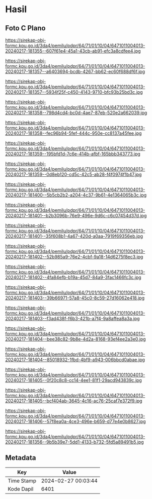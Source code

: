 # Hasil

## Foto C Plano

https://sirekap-obj-formc.kpu.go.id/3da4/pemilu/pdpr/64/71/01/10/04/6471011004013-20240217-181355--607f61e4-45a1-43cb-ab91-efc3a8cdfee4.jpg

https://sirekap-obj-formc.kpu.go.id/3da4/pemilu/pdpr/64/71/01/10/04/6471011004013-20240217-181357--a6403694-bcdb-4267-bb62-ec60f688df6f.jpg

https://sirekap-obj-formc.kpu.go.id/3da4/pemilu/pdpr/64/71/01/10/04/6471011004013-20240217-181357--5934f25f-c450-4143-9710-bfc93b25bd3c.jpg

https://sirekap-obj-formc.kpu.go.id/3da4/pemilu/pdpr/64/71/01/10/04/6471011004013-20240217-181358--798d4cd4-bc0d-4ae7-87eb-520e2a662039.jpg

https://sirekap-obj-formc.kpu.go.id/3da4/pemilu/pdpr/64/71/01/10/04/6471011004013-20240217-181358--fec96b94-5fef-444c-950e-cc8137a45fee.jpg

https://sirekap-obj-formc.kpu.go.id/3da4/pemilu/pdpr/64/71/01/10/04/6471011004013-20240217-181359--195bfd1d-7c6e-414b-afbf-165bbb343773.jpg

https://sirekap-obj-formc.kpu.go.id/3da4/pemilu/pdpr/64/71/01/10/04/6471011004013-20240217-181359--0d8eb120-cd5c-42c5-ab28-f4f0974f1b47.jpg

https://sirekap-obj-formc.kpu.go.id/3da4/pemilu/pdpr/64/71/01/10/04/6471011004013-20240217-181400--5b5cb2b2-a204-4c37-9b61-4e1364065b3c.jpg

https://sirekap-obj-formc.kpu.go.id/3da4/pemilu/pdpr/64/71/01/10/04/6471011004013-20240217-181401--b2b3096b-76e9-496e-9d6c-c6c07454d37d.jpg

https://sirekap-obj-formc.kpu.go.id/3da4/pemilu/pdpr/64/71/01/10/04/6471011004013-20240217-181401--35f608b1-4a67-420d-a0aa-7919f69356eb.jpg

https://sirekap-obj-formc.kpu.go.id/3da4/pemilu/pdpr/64/71/01/10/04/6471011004013-20240217-181402--52b985a9-76e2-4cbf-9a18-14d6275f8ec3.jpg

https://sirekap-obj-formc.kpu.go.id/3da4/pemilu/pdpr/64/71/01/10/04/6471011004013-20240217-181402--4fa84efb-b19a-45d7-84a9-3fac1466fc3c.jpg

https://sirekap-obj-formc.kpu.go.id/3da4/pemilu/pdpr/64/71/01/10/04/6471011004013-20240217-181403--39b66971-57a8-45c0-8c59-27d16062e418.jpg

https://sirekap-obj-formc.kpu.go.id/3da4/pemilu/pdpr/64/71/01/10/04/6471011004013-20240217-181403--f3ad438f-f6b3-421b-a7f4-9a8affea8a3a.jpg

https://sirekap-obj-formc.kpu.go.id/3da4/pemilu/pdpr/64/71/01/10/04/6471011004013-20240217-181404--bee38c82-9b8e-4d2a-8168-93ef4ee2a3e0.jpg

https://sirekap-obj-formc.kpu.go.id/3da4/pemilu/pdpr/64/71/01/10/04/6471011004013-20240217-181404--85018932-1fbd-4bf9-a943-006bbcd0abae.jpg

https://sirekap-obj-formc.kpu.go.id/3da4/pemilu/pdpr/64/71/01/10/04/6471011004013-20240217-181405--0f20c8c8-cc14-4ee1-81f1-29acd943839c.jpg

https://sirekap-obj-formc.kpu.go.id/3da4/pemilu/pdpr/64/71/01/10/04/6471011004013-20240217-181405--bcf404ab-3645-4c16-ac76-25caf7e372f9.jpg

https://sirekap-obj-formc.kpu.go.id/3da4/pemilu/pdpr/64/71/01/10/04/6471011004013-20240217-181406--57f8ea0a-4ce3-496e-b659-d77e4e0b8627.jpg

https://sirekap-obj-formc.kpu.go.id/3da4/pemilu/pdpr/64/71/01/10/04/6471011004013-20240217-181356--9b5b39e7-5dd1-4133-b732-5fd5a89491b5.jpg


## Metadata

| Key        | Value               |
| ---------- | ------------------- |
| Time Stamp | 2024-02-27 00:03:44 |
| Kode Dapil | 6401                |



